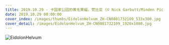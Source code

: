 ```yaml
---
title: 2019.10.29 - 卡国家公园的黄毛果蝠，赞比亚 (© Nick Garbutt/Minden Pictures)
date: 2019.10.29 00:00:00
cover_index: /images/thumbs/EidolonHelvum_ZH-CN0881732109_533x300.jpg
cover_detail: /images/EidolonHelvum_ZH-CN0881732109_1920x1080.jpg
---
```


![EidolonHelvum](/images/EidolonHelvum_ZH-CN0881732109_1920x1080.jpg)
